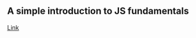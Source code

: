 ##  A simple introduction to JS fundamentals
[Link](https://arucadev.github.io/DAW/PROG/intro-js/)

